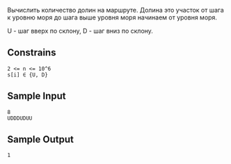 
Вычислить количество долин на маршруте. Долина это участок от шага к уровню моря до шага выше уровня моря
начинаем от уровня моря. 

U -  шаг вверх по склону, D - шаг вниз по склону.

## Constrains
```
2 <= n <= 10^6
s[i] ∈ {U, D}
```

## Sample Input
```
8
UDDDUDUU
```

## Sample Output
```
1
```